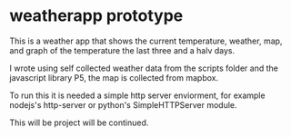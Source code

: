 # weatherapp prototype

This is a weather app that shows the current temperature, weather, map, and graph of the temperature the last three and a halv days.

I wrote using self collected weather data from the scripts folder and the javascript library P5, the map is collected from mapbox.

To run this it is needed a simple http server enviorment, for example nodejs's http-server or python's SimpleHTTPServer module. 

This will be project will be continued.
